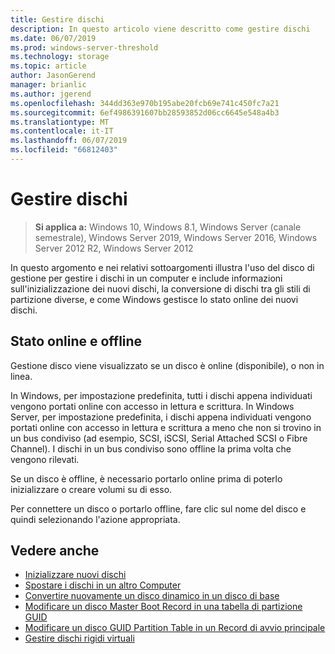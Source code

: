 ```yaml
---
title: Gestire dischi
description: In questo articolo viene descritto come gestire dischi
ms.date: 06/07/2019
ms.prod: windows-server-threshold
ms.technology: storage
ms.topic: article
author: JasonGerend
manager: brianlic
ms.author: jgerend
ms.openlocfilehash: 344dd363e970b195abe20fcb69e741c450fc7a21
ms.sourcegitcommit: 6ef4986391607bb28593852d06cc6645e548a4b3
ms.translationtype: MT
ms.contentlocale: it-IT
ms.lasthandoff: 06/07/2019
ms.locfileid: "66812403"
---
```

# <a name="manage-disks"></a>Gestire dischi

> **Si applica a:** Windows 10, Windows 8.1, Windows Server (canale semestrale), Windows Server 2019, Windows Server 2016, Windows Server 2012 R2, Windows Server 2012

In questo argomento e nei relativi sottoargomenti illustra l'uso del disco di gestione per gestire i dischi in un computer e include informazioni sull'inizializzazione dei nuovi dischi, la conversione di dischi tra gli stili di partizione diverse, e come Windows gestisce lo stato online dei nuovi dischi.

## <a name="online-and-offline-status"></a>Stato online e offline

Gestione disco viene visualizzato se un disco è online (disponibile), o non in linea.

In Windows, per impostazione predefinita, tutti i dischi appena individuati vengono portati online con accesso in lettura e scrittura. In Windows Server, per impostazione predefinita, i dischi appena individuati vengono portati online con accesso in lettura e scrittura a meno che non si trovino in un bus condiviso (ad esempio, SCSI, iSCSI, Serial Attached SCSI o Fibre Channel). I dischi in un bus condiviso sono offline la prima volta che vengono rilevati.

Se un disco è offline, è necessario portarlo online prima di poterlo inizializzare o creare volumi su di esso.

Per connettere un disco o portarlo offline, fare clic sul nome del disco e quindi selezionando l'azione appropriata.

## <a name="see-also"></a>Vedere anche

-   [Inizializzare nuovi dischi](initialize-new-disks.md)
-   [Spostare i dischi in un altro Computer](move-disks-to-another-computer.md)
-   [Convertire nuovamente un disco dinamico in un disco di base](change-a-dynamic-disk-back-to-a-basic-disk.md)
-   [Modificare un disco Master Boot Record in una tabella di partizione GUID](change-an-mbr-disk-into-a-gpt-disk.md)
-   [Modificare un disco GUID Partition Table in un Record di avvio principale](change-a-gpt-disk-into-an-mbr-disk.md)
-   [Gestire dischi rigidi virtuali](manage-virtual-hard-disks.md)